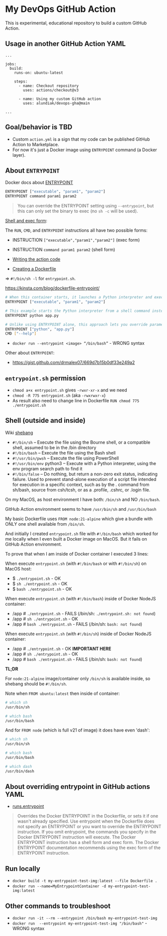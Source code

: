My DevOps GitHub Action
===

This is experimental, educational repository to build a custom GitHub Action.

## Usage in another GitHub Action YAML

```
...

jobs:
  build:
    runs-on: ubuntu-latest

    steps:
      - name: Checkout repository
        uses: actions/checkout@v3
        
      - name: Using my custom GitHub action
        uses: alundiak/devops-gha@main

...
```


## Goal/behavior is TBD

- Custom `action.yml` is a sign that my code can be published GitHub Action to Marketplace.
- For now it's just a Docker image using `ENTRYPOINT` command (a Docker layer).


## About `ENTRYPOINT`

Docker docs about [ENTRYPOINT](https://docs.docker.com/engine/reference/builder/#entrypoint)

```sh
ENTRYPOINT ["executable", "param1", "param2"]
ENTRYPOINT command param1 param2
```

> You can override the ENTRYPOINT setting using `--entrypoint`, but this can only set the binary to exec (no `sh -c` will be used).


[Shell and exec form](https://docs.docker.com/engine/reference/builder/#shell-and-exec-form):

The `RUN`, `CMD`, and `ENTRYPOINT` instructions all have two possible forms:
- INSTRUCTION `["executable","param1","param2"]` (exec form)
- INSTRUCTION `command param1 param2` (shell form)


- [Writing the action code](https://docs.github.com/en/enterprise-cloud@latest/actions/creating-actions/creating-a-docker-container-action?learn=create_actions&learnProduct=actions#writing-the-action-code)
- [Creating a Dockerfile](https://docs.github.com/en/enterprise-cloud@latest/actions/creating-actions/creating-a-docker-container-action?learn=create_actions&learnProduct=actions#creating-a-dockerfile)

=> `#!/bin/sh -l` for `entrypoint.sh`.


https://kinsta.com/blog/dockerfile-entrypoint/

```sh
# When this container starts, it launches a Python interpreter and executes the app.py script to act as your container’s default behavior.
ENTRYPOINT ["executable", "param1", "param2"] 

# This example starts the Python interpreter from a shell command instead of running it directly.
ENTRYPOINT python app.py 

# Unlike using ENTRYPOINT alone, this approach lets you override parameters passed during the docker run command.
ENTRYPOINT ["python", "app.py"]
CMD ["--help"]
```

- `docker run --entrypoint <image> “/bin/bash”` - WRONG syntax

Other about `ENTRYPOINT`:
- https://gist.github.com/drmalex07/669d7b15b0df33e249a2



## `entrypoint.sh` permission

- `chmod a+x entrypoint.sh` gives `-rwxr-xr-x` and we need
- `chmod -R 775 entrypoint.sh` (aka `-rwxrwxr-x`)
- As result also need to change line in Dockerfile `RUN chmod 775 ./entrypoint.sh`


## Shell (outside and inside)

Wiki [shebang](https://en.wikipedia.org/wiki/Shebang_(Unix))

- `#!/bin/sh` – Execute the file using the Bourne shell, or a compatible shell, assumed to be in the /bin directory
- `#!/bin/bash` – Execute the file using the Bash shell
- `#!/usr/bin/pwsh` – Execute the file using PowerShell
- `#!/usr/bin/env` python3 – Execute with a Python interpreter, using the env program search path to find it
- `#!/bin/false` – Do nothing, but return a non-zero exit status, indicating failure. Used to prevent stand-alone execution of a script file intended for execution in a specific context, such as by the . command from sh/bash, source from csh/tcsh, or as a .profile, .cshrc, or .login file.


On my MacOS, as host environment I have both: `/bin/sh` and NO `/bin/bash`. 

GitHub Action environment seems to have `/usr/bin/sh` and `/usr/bin/bash`

My basic Dockerfile uses `FROM node:21-alpine` which give a bundle with ONLY one shell available from `/bin/sh`.

And initially I created `entrypoint.sh` file with `#!/bin/bash` which worked for me locally when I even built a Docker image on MacOS. But it fails on GitHub Action environment.

To prove that when I am inside of Docker container I executed 3 lines:

When execute `entrypoint.sh` (with `#!/bin/bash` or with `#!/bin/sh`) on MacOS host:

- $ `./entrypoint.sh` - OK
- $ `sh ./entrypoint.sh` - OK
- $ `bash ./entrypoint.sh` - OK

When execute `entrypoint.sh` (with `#!/bin/bash`) inside of Docker NodeJS container:

- /app # `./entrypoint.sh` - FAILS (/bin/sh: `./entrypoint.sh: not found`)
- /app # `sh ./entrypoint.sh` - OK
- /app # `bash ./entrypoint.sh` - FAILS (/bin/sh: `bash: not found`)

When execute `entrypoint.sh` (with `#!/bin/sh`) inside of Docker NodeJS container:

- /app # `./entrypoint.sh` - OK **IMPORTANT HERE**
- /app # `sh ./entrypoint.sh` - OK
- /app # `bash ./entrypoint.sh` - FAILS (/bin/sh: `bash: not found`)


**TL;DR**

For `node:21-alpine` image/container only `/bin/sh` is available inside, so shebang should be `#!/bin/sh`.

Note when `FROM ubuntu:latest` then inside of container:

```sh
# which sh
/usr/bin/sh

# which bash
/usr/bin/bash
```


And for `FROM node` (which is full v21 of image) it does have even 'dash':

```sh
# which sh
/usr/bin/sh

# which bash
/usr/bin/bash

# which dash
/usr/bin/dash
```


## About overriding entrypoint in GitHub actions YAML

- [runs.entrypoint](https://docs.github.com/en/actions/creating-actions/metadata-syntax-for-github-actions#runsentrypoint)

> Overrides the Docker ENTRYPOINT in the Dockerfile, or sets it if one wasn't already specified. Use entrypoint when the Dockerfile does not specify an ENTRYPOINT or you want to override the ENTRYPOINT instruction. If you omit entrypoint, the commands you specify in the Docker ENTRYPOINT instruction will execute. The Docker ENTRYPOINT instruction has a shell form and exec form. The Docker ENTRYPOINT documentation recommends using the exec form of the ENTRYPOINT instruction.


## Run locally

- `docker build -t my-entrypoint-test-img:latest --file Dockerfile .`
- `docker run --name=MyEntrypointContainer -d my-entrypoint-test-img:latest`

## Other commands to troubleshoot

- `docker run -it --rm --entrypoint /bin/bash my-entrypoint-test-img`
- `docker run  --entrypoint my-entrypoint-test-img "/bin/bash"` - WRONG syntax

